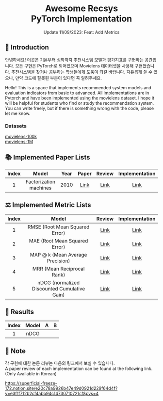 # <div align="center"> Awesome Recsys <br> PyTorch Implementation </div>

<div align="center"> Update 11/09/2023: Feat: Add Metrics </div>

## 🤗 Introduction

안녕하세요! 이곳은 기본부터 심화까지 추천시스템 모델과 평가지표를 구현하는 공간입니다. 모든 구현은 PyTorch로 되어있으며 Movielens 데이터셋을 사용해 구현했습니다. 추천시스템을 찾거나 공부하는 학생들에게 도움이 되길 바랍니다. 자유롭게 쓸 수 있으나, 만약 코드에 잘못된 부분이 있다면 꼭 알려주세요.<br>

Hello! This is a space that implements recommended system models and evaluation indicators from basic to advanced. All implementations are in Pytorch and have been implemented using the movielens dataset. I hope it will be helpful for students who find or study the recommendation system. You can write freely, but if there is something wrong with the code, please let me know.<br>

### Datasets
[movielens-100k](https://grouplens.org/datasets/movielens/100k/)<br>
[movielens-1M](https://grouplens.org/datasets/movielens/1M/)<br>

## 📚 Implemented Paper Lists
|Index|Model                                                                               |Year|Paper|Review|Implementation|
|:---:|:----------------------------------------------------------------------------------:|:--:|:---:|:----:|:------------:|
|1    |Factorization machines                                                              |2010|[Link](https://www.csie.ntu.edu.tw/~b97053/paper/Rendle2010FM.pdf) |[Link](https://superficial-freeze-172.notion.site/Factorization-machines-85debc8b650a40f39156be320ec46a47?pvs=4) |[Link]() |

## ⚖ Implemented Metric Lists
|Index|Model                                                                                          |Review|Implementation|
|:---:|:---------------------------------------------------------------------------------------------:|:----:|:------------:|
|1    |RMSE (Root Mean Squared Error)                                                                 |[Link]() |[Link]() |
|2    |MAE (Root Mean Squared Error)                                                                  |[Link]() |[Link]() |
|3    |MAP @ k (Mean Average Precision)                                                               |[Link]() |[Link]() |
|4    |MRR (Mean Reciprocal Rank)                                                                     |[Link]() |[Link]() |
|5    |nDCG (normalized Discounted Cumulative Gain)                                                   |[Link]() |[Link]() |

## 💯 Results
|Index|Model                                                                                          |A     |B             |
|:---:|:---------------------------------------------------------------------------------------------:|:----:|:------------:|
|1    |nDCG                                                                                           |  |  |

## 🔔 Note
각 구현에 대한 논문 리뷰는 다음의 링크에서 보실 수 있습니다.<br>
A paper review of each implementation can be found at the following link. (Only Available in Korean) <br>

https://superficial-freeze-172.notion.site/e20c78a9926b47e49d0921d229f64d4f?v=e3f1f712b2cf4abb94c14730710721cf&pvs=4
